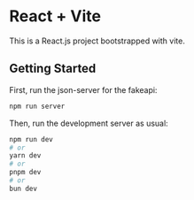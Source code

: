 # React + Vite

This is a React.js project bootstrapped with vite.

## Getting Started

First, run the json-server for the fakeapi:

```bash
npm run server
```


Then, run the development server as usual:

```bash
npm run dev
# or
yarn dev
# or
pnpm dev
# or
bun dev
```
